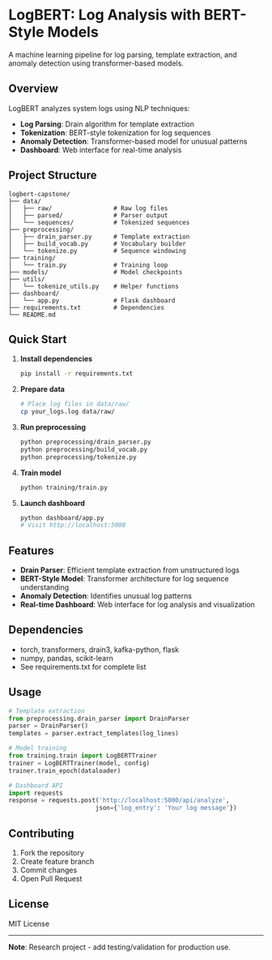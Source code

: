 # LogBERT: Log Analysis with BERT-Style Models

A machine learning pipeline for log parsing, template extraction, and anomaly detection using transformer-based models.

## Overview

LogBERT analyzes system logs using NLP techniques:

-   **Log Parsing**: Drain algorithm for template extraction
-   **Tokenization**: BERT-style tokenization for log sequences
-   **Anomaly Detection**: Transformer-based model for unusual patterns
-   **Dashboard**: Web interface for real-time analysis

## Project Structure

```
logbert-capstone/
├── data/
│   ├── raw/                 # Raw log files
│   ├── parsed/              # Parser output
│   └── sequences/           # Tokenized sequences
├── preprocessing/
│   ├── drain_parser.py      # Template extraction
│   ├── build_vocab.py       # Vocabulary builder
│   └── tokenize.py          # Sequence windowing
├── training/
│   └── train.py             # Training loop
├── models/                  # Model checkpoints
├── utils/
│   └── tokenize_utils.py    # Helper functions
├── dashboard/
│   └── app.py               # Flask dashboard
├── requirements.txt         # Dependencies
└── README.md
```

## Quick Start

1. **Install dependencies**

    ```bash
    pip install -r requirements.txt
    ```

2. **Prepare data**

    ```bash
    # Place log files in data/raw/
    cp your_logs.log data/raw/
    ```

3. **Run preprocessing**

    ```bash
    python preprocessing/drain_parser.py
    python preprocessing/build_vocab.py
    python preprocessing/tokenize.py
    ```

4. **Train model**

    ```bash
    python training/train.py
    ```

5. **Launch dashboard**
    ```bash
    python dashboard/app.py
    # Visit http://localhost:5000
    ```

## Features

-   **Drain Parser**: Efficient template extraction from unstructured logs
-   **BERT-Style Model**: Transformer architecture for log sequence understanding
-   **Anomaly Detection**: Identifies unusual log patterns
-   **Real-time Dashboard**: Web interface for log analysis and visualization

## Dependencies

-   torch, transformers, drain3, kafka-python, flask
-   numpy, pandas, scikit-learn
-   See requirements.txt for complete list

## Usage

```python
# Template extraction
from preprocessing.drain_parser import DrainParser
parser = DrainParser()
templates = parser.extract_templates(log_lines)

# Model training
from training.train import LogBERTTrainer
trainer = LogBERTTrainer(model, config)
trainer.train_epoch(dataloader)

# Dashboard API
import requests
response = requests.post('http://localhost:5000/api/analyze',
                        json={'log_entry': 'Your log message'})
```

## Contributing

1. Fork the repository
2. Create feature branch
3. Commit changes
4. Open Pull Request

## License

MIT License

---

**Note**: Research project - add testing/validation for production use.
